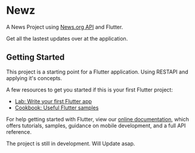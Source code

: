 # Newz

A News Project using [News.org API](https://newsapi.org/) and Flutter.

Get all the lastest updates over at the application.

## Getting Started

This project is a starting point for a Flutter application.
Using RESTAPI and applying it's concepts.

A few resources to get you started if this is your first Flutter project:

- [Lab: Write your first Flutter app](https://flutter.dev/docs/get-started/codelab)
- [Cookbook: Useful Flutter samples](https://flutter.dev/docs/cookbook)

For help getting started with Flutter, view our
[online documentation](https://flutter.dev/docs), which offers tutorials,
samples, guidance on mobile development, and a full API reference.

The project is still in development. Will Update asap.
